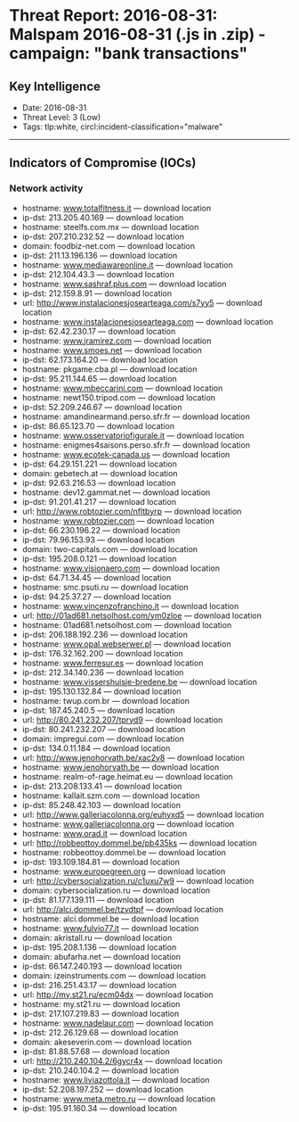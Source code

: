# Threat Report: 2016-08-31: Malspam 2016-08-31 (.js in .zip) - campaign: "bank transactions"


## Key Intelligence
* Date: 2016-08-31
* Threat Level: 3 (Low)
* Tags: tlp:white, circl:incident-classification="malware"

---

## Indicators of Compromise (IOCs)
### Network activity
* hostname: www.totalfitness.it — download location
* ip-dst: 213.205.40.169 — download location
* hostname: steelfs.com.mx — download location
* ip-dst: 207.210.232.52 — download location
* domain: foodbiz-net.com — download location
* ip-dst: 211.13.196.136 — download location
* hostname: www.mediawareonline.it — download location
* ip-dst: 212.104.43.3 — download location
* hostname: www.sashraf.plus.com — download location
* ip-dst: 212.159.8.91 — download location
* url: http://www.instalacionesjosearteaga.com/s7yy5 — download location
* hostname: www.instalacionesjosearteaga.com — download location
* ip-dst: 62.42.230.17 — download location
* hostname: www.jramirez.com — download location
* hostname: www.smoes.net — download location
* ip-dst: 62.173.164.20 — download location
* hostname: pkgame.cba.pl — download location
* ip-dst: 95.211.144.65 — download location
* hostname: www.mbeccarini.com — download location
* hostname: newt150.tripod.com — download location
* ip-dst: 52.209.246.67 — download location
* hostname: amandinearmand.perso.sfr.fr — download location
* ip-dst: 86.65.123.70 — download location
* hostname: www.osservatoriofigurale.it — download location
* hostname: enigmes4saisons.perso.sfr.fr — download location
* hostname: www.ecotek-canada.us — download location
* ip-dst: 64.29.151.221 — download location
* domain: gebetech.at — download location
* ip-dst: 92.63.216.53 — download location
* hostname: dev12.gammat.net — download location
* ip-dst: 91.201.41.217 — download location
* url: http://www.robtozier.com/nfltbyrp — download location
* hostname: www.robtozier.com — download location
* ip-dst: 66.230.196.22 — download location
* ip-dst: 79.96.153.93 — download location
* domain: two-capitals.com — download location
* ip-dst: 195.208.0.121 — download location
* hostname: www.visionaero.com — download location
* ip-dst: 64.71.34.45 — download location
* hostname: smc.psuti.ru — download location
* ip-dst: 94.25.37.27 — download location
* hostname: www.vincenzofranchino.it — download location
* url: http://01ad681.netsolhost.com/ym0zloe — download location
* hostname: 01ad681.netsolhost.com — download location
* ip-dst: 206.188.192.236 — download location
* hostname: www.opal.webserwer.pl — download location
* ip-dst: 176.32.162.200 — download location
* hostname: www.ferresur.es — download location
* ip-dst: 212.34.140.236 — download location
* hostname: www.vissershuisje-bredene.be — download location
* ip-dst: 195.130.132.84 — download location
* hostname: twup.com.br — download location
* ip-dst: 187.45.240.5 — download location
* url: http://80.241.232.207/tpryd9 — download location
* ip-dst: 80.241.232.207 — download location
* domain: impregui.com — download location
* ip-dst: 134.0.11.184 — download location
* url: http://www.jenohorvath.be/xac2y8 — download location
* hostname: www.jenohorvath.be — download location
* hostname: realm-of-rage.heimat.eu — download location
* ip-dst: 213.208.133.41 — download location
* hostname: kallait.szm.com — download location
* ip-dst: 85.248.42.103 — download location
* url: http://www.galleriacolonna.org/euhyxd5 — download location
* hostname: www.galleriacolonna.org — download location
* hostname: www.orad.it — download location
* url: http://robbeottoy.dommel.be/pb435ks — download location
* hostname: robbeottoy.dommel.be — download location
* ip-dst: 193.109.184.81 — download location
* hostname: www.europegreen.org — download location
* url: http://cybersocialization.ru/c1uxu7w9 — download location
* domain: cybersocialization.ru — download location
* ip-dst: 81.177.139.111 — download location
* url: http://alci.dommel.be/tzydtpf — download location
* hostname: alci.dommel.be — download location
* hostname: www.fulvio77.it — download location
* domain: akristall.ru — download location
* ip-dst: 195.208.1.136 — download location
* domain: abufarha.net — download location
* ip-dst: 66.147.240.193 — download location
* domain: izeinstruments.com — download location
* ip-dst: 216.251.43.17 — download location
* url: http://my.st21.ru/ecm04dx — download location
* hostname: my.st21.ru — download location
* ip-dst: 217.107.219.83 — download location
* hostname: www.nadelaur.com — download location
* ip-dst: 212.26.129.68 — download location
* domain: akeseverin.com — download location
* ip-dst: 81.88.57.68 — download location
* url: http://210.240.104.2/6gycr4x — download location
* ip-dst: 210.240.104.2 — download location
* hostname: www.liviazottola.it — download location
* ip-dst: 52.208.197.252 — download location
* hostname: www.meta.metro.ru — download location
* ip-dst: 195.91.160.34 — download location
